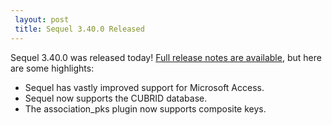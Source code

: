 ```yaml
---
 layout: post
 title: Sequel 3.40.0 Released
---
```


Sequel 3.40.0 was released today!  <a href="http://sequel.jeremyevans.net/rdoc/files/doc/release_notes/3_40_0_txt.html">Full release notes are available</a>, but here are some highlights:

* Sequel has vastly improved support for Microsoft Access.
* Sequel now supports the CUBRID database.
* The association_pks plugin now supports composite keys.
